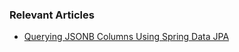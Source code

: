 ### Relevant Articles
- [Querying JSONB Columns Using Spring Data JPA](https://www.baeldung.com/spring-data-jpa-querying-jsonb-columns)
